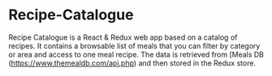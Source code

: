 # Recipe-Catalogue
Recipe Catalogue is a React &amp; Redux web app based on a catalog of recipes. It contains a browsable list of meals that you can filter by category or area and access to one meal recipe. The data is retrieved from [Meals DB (https://www.themealdb.com/api.php) and then stored in the Redux store.
